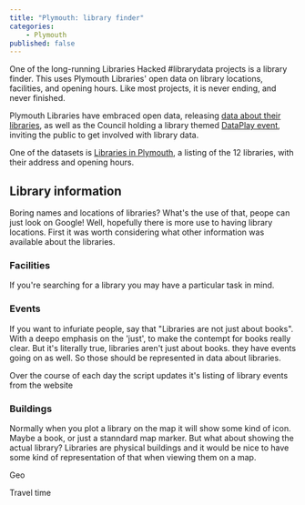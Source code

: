 ```yaml
---
title: "Plymouth: library finder"
categories: 
    - Plymouth
published: false
---
```


One of the long-running Libraries Hacked #librarydata projects is a library finder. This uses Plymouth Libraries' open data on library locations, facilities, and opening hours. Like most projects, it is never ending, and never finished.

Plymouth Libraries have embraced open data, releasing [data about their libraries](https://www.plymouth.gov.uk/libraries/aboutlibraryservice/librarydata), as well as the Council holding a library themed [DataPlay event](http://www.dataplymouth.co.uk/articles/data-play-9-itinerary), inviting the public to get involved with library data.

One of the datasets is [Libraries in Plymouth](https://www.plymouth.gov.uk/sites/default/files/Plymouth%20library%20locations%2C%20opening%20hours%20and%20services_0.csv), a listing of the 12 libraries, with their address and opening hours.

## Library information

Boring names and locations of libraries? What's the use of that, peope can just look on Google! Well, hopefully there is more use to having library locations. First it was worth considering what other information was available about the libraries.


### Facilities

If you're searching for a library you may have a particular task in mind. 


### Events

If you want to infuriate people, say that "Libraries are not just about books". With a deepo emphasis on the 'just', to make the contempt for books really clear. But it's literally true, libraries aren't just about books. they have events going on as well. So those should be represented in data about libraries.

Over the course of each day the script updates it's listing of library events from the website


### Buildings

Normally when you plot a library on the map it will show some kind of icon. Maybe a book, or just a stanndard map marker. But what about showing the actual library? Libraries are physical buildings and it would be nice to have some kind of representation of that when viewing them on a map.

Geo


Travel time

